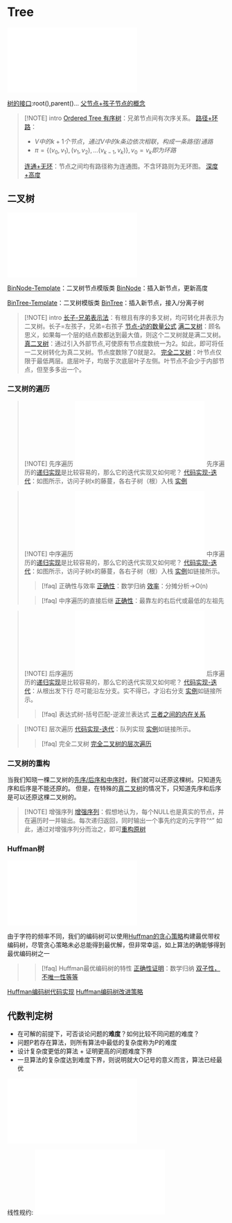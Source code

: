 # Tree

![Rooted Tree](files/slides/Tsinghua-DSA-2024Fall-chapter/05.Binary%20Trees.pdf#page=3)

[树的接口](files/slides/Tsinghua-DSA-2024Fall-chapter/05.Binary%20Trees.pdf#page=10):root(),parent()...
[父节点+孩子节点的概念](files/slides/Tsinghua-DSA-2024Fall-chapter/05.Binary%20Trees.pdf#page=11)

> [!NOTE] intro
> [Ordered Tree 有序树](files/slides/Tsinghua-DSA-2024Fall-chapter/05.Binary%20Trees.pdf#page=3)：兄弟节点间有次序关系。
> [路径+环路](files/slides/Tsinghua-DSA-2024Fall-chapter/05.Binary%20Trees.pdf#page=5)：
> - $V中的k+1个节点，通过V中的k条边依次相联，构成一条路径/通路$
> - $\pi = \{(v_0,v_1),(v_1,v_2),...(v_{k-1},v_k)\},v_0=v_k即为环路$
>
> [连通+无环](files/slides/Tsinghua-DSA-2024Fall-chapter/05.Binary%20Trees.pdf#page=6)：节点之间均有路径称为连通图。不含环路则为无环图。
> [深度+高度](files/slides/Tsinghua-DSA-2024Fall-chapter/05.Binary%20Trees.pdf#page=7)

## 二叉树

![二叉树接口](files/slides/Tsinghua-DSA-2024Fall-chapter/05.Binary%20Trees.pdf#page=15)

 [BinNode-Template](files/slides/Tsinghua-DSA-2024Fall-chapter/05.Binary%20Trees.pdf#page=21)：二叉树节点模版类
 [BinNode](files/slides/Tsinghua-DSA-2024Fall-chapter/05.Binary%20Trees.pdf#page=22)：插入新节点，更新高度
 
 [BinTree-Template](files/slides/Tsinghua-DSA-2024Fall-chapter/05.Binary%20Trees.pdf#page=24)：二叉树模版类
 [BinTree](files/slides/Tsinghua-DSA-2024Fall-chapter/05.Binary%20Trees.pdf#page=25)：插入新节点，接入/分离子树

> [!NOTE] intro
> [长子-兄弟表示法](files/slides/Tsinghua-DSA-2024Fall-chapter/05.Binary%20Trees.pdf#page=16)：有根且有序的多叉树，均可转化并表示为二叉树。长子=左孩子，兄弟=右孩子
> [节点-边的数量公式](files/slides/Tsinghua-DSA-2024Fall-chapter/05.Binary%20Trees.pdf#page=17)
> [满二叉树](files/slides/Tsinghua-DSA-2024Fall-chapter/05.Binary%20Trees.pdf#page=18)：顾名思义，如果每一个层的结点数都达到最大值，则这个二叉树就是满二叉树。
> [真二叉树](files/slides/Tsinghua-DSA-2024Fall-chapter/05.Binary%20Trees.pdf#page=19)：通过引入外部节点,可使原有节点度数统一为2。如此，即可将任一二叉树转化为真二叉树。节点度数除了0就是2。
> [完全二叉树](files/slides/Tsinghua-DSA-2024Fall-chapter/05.Binary%20Trees.pdf#page=72)：叶节点仅限于最低两层。底层叶子，均居于次底层叶子左侧。叶节点不会少于内部节点，但至多多出一个。

### 二叉树的遍历

 > [!NOTE] 先序遍历
 > ![BinNode-Template](files/slides/Tsinghua-DSA-2024Fall-chapter/05.Binary%20Trees.pdf#page=33)
 > 先序遍历的[递归实现](files/slides/Tsinghua-DSA-2024Fall-chapter/05.Binary%20Trees.pdf#page=35)是比较容易的，那么它的迭代实现又如何呢？
 > [代码实现-迭代](files/slides/Tsinghua-DSA-2024Fall-chapter/05.Binary%20Trees.pdf#page=35)：如图所示，访问子树x的藤蔓，各右子树（根）入栈
 > [实例](files/slides/Tsinghua-DSA-2024Fall-chapter/05.Binary%20Trees.pdf#page=37)
 
  > [!NOTE] 中序遍历
 > ![BinNode-Template](files/slides/Tsinghua-DSA-2024Fall-chapter/05.Binary%20Trees.pdf#page=41)
 > 中序遍历的[递归实现](files/slides/Tsinghua-DSA-2024Fall-chapter/05.Binary%20Trees.pdf#page=39)是比较容易的，那么它的迭代实现又如何呢？
 > [代码实现-迭代](files/slides/Tsinghua-DSA-2024Fall-chapter/05.Binary%20Trees.pdf#page=43)：如图所示，访问子树x的藤蔓，各右子树（根）入栈
 > [实例](files/slides/Tsinghua-DSA-2024Fall-chapter/05.Binary%20Trees.pdf#page=45)如链接所示。
 >
>  >[!faq] 正确性与效率
 > > [正确性](files/slides/Tsinghua-DSA-2024Fall-chapter/05.Binary%20Trees.pdf#page=47)：数学归纳
 > > [效率](files/slides/Tsinghua-DSA-2024Fall-chapter/05.Binary%20Trees.pdf#page=48)：分摊分析->O(n)
 >
>  >[!faq] 中序遍历的直接后继
 > > [正确性](files/slides/Tsinghua-DSA-2024Fall-chapter/05.Binary%20Trees.pdf#page=51)：最靠左的右后代或最低的左祖先


  > [!NOTE] 后序遍历
 > ![BinNode-Template](files/slides/Tsinghua-DSA-2024Fall-chapter/05.Binary%20Trees.pdf#page=57)
 > 后序遍历的[递归实现](files/slides/Tsinghua-DSA-2024Fall-chapter/05.Binary%20Trees.pdf#page=54)是比较容易的，那么它的迭代实现又如何呢？
 > [代码实现-迭代](files/slides/Tsinghua-DSA-2024Fall-chapter/05.Binary%20Trees.pdf#page=59)：从根出发下行 尽可能沿左分支。实不得已，才沿右分支
 > [实例](files/slides/Tsinghua-DSA-2024Fall-chapter/05.Binary%20Trees.pdf#page=61)如链接所示。
 >
>  >[!faq] 表达式树-括号匹配-逆波兰表达式
 > > [三者之间的内在关系](files/slides/Tsinghua-DSA-2024Fall-chapter/05.Binary%20Trees.pdf#page=66)

  > [!NOTE] 层次遍历
 > [代码实现-迭代](files/slides/Tsinghua-DSA-2024Fall-chapter/05.Binary%20Trees.pdf#page=68)：队列实现
 > [实例](files/slides/Tsinghua-DSA-2024Fall-chapter/05.Binary%20Trees.pdf#page=69)如链接所示。
 >
>  >[!faq] 完全二叉树
 > > [完全二叉树的层次遍历](files/slides/Tsinghua-DSA-2024Fall-chapter/05.Binary%20Trees.pdf#page=73)

### 二叉树的重构

当我们知晓一棵二叉树的[先序/后序和中序时](files/slides/Tsinghua-DSA-2024Fall-chapter/05.Binary%20Trees.pdf#page=73)，我们就可以还原这棵树。只知道先序和后序是不能还原的。
但是，在特殊的[真二叉树](files/slides/Tsinghua-DSA-2024Fall-chapter/05.Binary%20Trees.pdf#page=19)的情况下，只知道先序和后序是可以还原这棵二叉树的。

  > [!NOTE] 增强序列
 > [增强序列](files/slides/Tsinghua-DSA-2024Fall-chapter/05.Binary%20Trees.pdf#page=82)：假想地认为，每个NULL也是真实的节点，并在遍历时一并输出。每次递归返回，同时输出一个事先约定的元字符“^”
 > 如此，通过对增强序列分而治之，即可[重构原树](files/slides/Tsinghua-DSA-2024Fall-chapter/05.Binary%20Trees.pdf#page=83)
### Huffman树

![huffman](files/slides/Tsinghua-DSA-2024Fall-chapter/05.Binary%20Trees.pdf#page=86)

由于字符的频率不同，我们的编码树可以使用[Huffman的贪心策略](files/slides/Tsinghua-DSA-2024Fall-chapter/05.Binary%20Trees.pdf#page=92)构建最优带权编码树，尽管贪心策略未必总能得到最优解，但非常幸运，如上算法的确能够得到最优编码树之一

>  >[!faq] Huffman最优编码树的特性
 > > [正确性证明](files/slides/Tsinghua-DSA-2024Fall-chapter/05.Binary%20Trees.pdf#page=97)：数学归纳
 > > [双子性，不唯一性等等](files/slides/Tsinghua-DSA-2024Fall-chapter/05.Binary%20Trees.pdf#page=94)
 
[Huffman编码树代码实现](files/slides/Tsinghua-DSA-2024Fall-chapter/05.Binary%20Trees.pdf#page=102)
[Huffman编码树改进策略](files/slides/Tsinghua-DSA-2024Fall-chapter/05.Binary%20Trees.pdf#page=108)

## 代数判定树

- 在可解的前提下，可否谈论问题的**难度**？如何比较不同问题的难度？
- 问题P若存在算法，则所有算法中最低的复杂度称为P的难度
- 设计复杂度更低的算法 + 证明更高的问题难度下界 
- 一旦算法的复杂度达到难度下界，则说明就大O记号的意义而言，算法已经最优

![判定树](files/slides/Tsinghua-DSA-2024Fall-chapter/05.Binary%20Trees.pdf#page=114)

线性规约:
![判定树](files/slides/Tsinghua-DSA-2024Fall-chapter/05.Binary%20Trees.pdf#page=119)